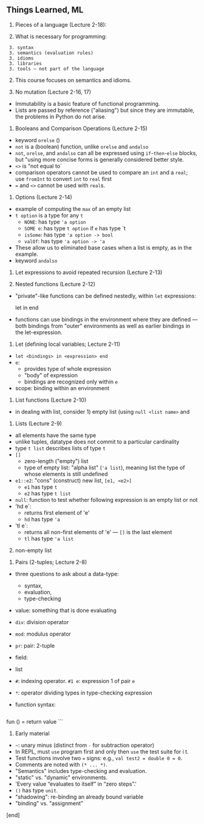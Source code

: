 ## Things Learned, ML

 1. Pieces of a language (Lecture 2-18):

   2. What is necessary for programming:

     3. syntax
     3. semantics (evaluation rules)
     3. idioms
     3. libraries
     3. tools — not part of the language

   2. This course focuses on semantics and idioms.

 1. No mutation (Lecture 2-16, 17)

   * Immutability is a basic feature of functional programming.
   * Lists are passed by reference ("aliasing") but since they are immutable, the problems in Python do not arise.

 1. Booleans and Comparison Operations (Lecture 2-15)
 
   * keyword `orelse` ()
   * `not` is a (boolean) function, unlike `orelse` and `andalso`
   * `not`, `orelse`, and `andalso` can all be expressed using `if`-`then`-`else` blocks, but "using more concise forms is generally considered better style.
   * `<>` is "not equal to`
   * comparison operators cannot be used to compare an `int` and a `real`; use `fromInt` to convert `int` to `real` first
   * `=` and `<>` cannot be used with `real`s.

 1. Options (Lecture 2-14)

   * example of computing the `max` of an empty list
   * `t option` is a type for any `t`
     * `NONE`: has type `'a option`
     * `SOME e`: has type `t option` if `e` has type `t
     * `isSome`: has type `'a option -> bool`
     * `valOf`: has type `'a option -> 'a`
   * These allow us to eliminated base cases when a list is empty, as in the example.
   * keyword `andalso`

 1. Let expressions to avoid repeated recursion (Lecture 2-13)

 1. Nested functions (Lecture 2-12)

   * "private"-like functions can be defined nestedly, within `let` expressions:

        let <function definition>
        in <function that calls it>
        end

   * functions can use bindings in the environment where they are defined — both bindings from "outer" environments as well as earlier bindings in the let-expression.

 1. Let (defining local variables; Lecture 2-11)

   * `let <bindings> in <expression> end`
   * `e`:
     * provides type of whole expression
     * "body" of expression
     * bindings are recognized only within `e`
   * scope: binding within an environment

 1. List functions (Lecture 2-10)

   * in dealing with list, consider 1) empty list (using `null <list name>` and 

 1. Lists (Lecture 2-9)

   * all elements have the same type
   * unlike tuples, datatype does not commit to a particular cardinality
   * type `t list` describes lists of type `t`
   * `[]`
     * zero-length ("empty") list
     * type of empty list: "alpha list" (`'a list`), meaning list the type of whose elements is still undefined
   * `e1::e2`: "cons" (construct) new list, `[e1, <e2>]`
     * `e1` has type `t`
     * `e2` has type `t list`
   * `null`: function to test whether following expression is an empty list or not
   * 'hd e`: 
     * returns first element of 'e'
     * `hd` has type `'a`
   * 'tl e`: 
     * returns all non-first elements of 'e' — `[]` is the last element
     * `tl` has type `'a list`
2) non-empty list

 1. Pairs (2-tuples; Lecture 2-8)

   * three questions to ask about a data-type: 

     * syntax, 
     * evaluation, 
     * type-checking

   * value: something that is done evaluating

   * `div`: division operator
   * `mod`: modulus operator

   * `pr`: pair: 2-tuple
   * field: 
   * list
   * `#`: indexing operator. `#1 e`: expression 1 of pair `e`
   * `*`: operator dividing types in type-checking expression
   * function syntax:

        ```
fun <name> (<arguments>) =
    return value
        ```


 1. Early material
   * `~`: unary minus (distinct from `-` for subtraction operator)
   * In REPL, must `use` program first and only then `use` the test suite for i t.
   * Test functions involve two `=` signs: e.g., `val test2 = double 0 = 0`.
   * Comments are noted with `(* ... *)`.
   * "Semantics" includes type-checking and evaluation.
   * "static" vs. "dynamic" environments.
   * 'Every value “evaluates to itself” in “zero steps”.'
   * `()` has type `unit`.
   * "shadowing": re-binding an already bound variable
   * "binding" vs. "assignment"

[end]

